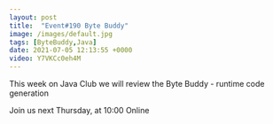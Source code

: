```yaml
---
layout: post
title:  "Event#190 Byte Buddy"
image: /images/default.jpg
tags: [ByteBuddy,Java]
date: 2021-07-05 12:13:55 +0000
video: Y7VKCc0eh4M
---
```


This week on Java Club we will review the Byte Buddy - runtime code generation

Join us next Thursday, at 10:00 Online
